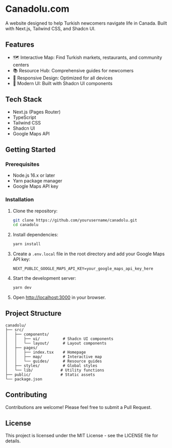 # Canadolu.com

A website designed to help Turkish newcomers navigate life in Canada. Built with Next.js, Tailwind CSS, and Shadcn UI.

## Features

- 🗺️ Interactive Map: Find Turkish markets, restaurants, and community centers
- 📚 Resource Hub: Comprehensive guides for newcomers
- 📱 Responsive Design: Optimized for all devices
- 🎨 Modern UI: Built with Shadcn UI components

## Tech Stack

- Next.js (Pages Router)
- TypeScript
- Tailwind CSS
- Shadcn UI
- Google Maps API

## Getting Started

### Prerequisites

- Node.js 16.x or later
- Yarn package manager
- Google Maps API key

### Installation

1. Clone the repository:
   ```bash
   git clone https://github.com/yourusername/canadolu.git
   cd canadolu
   ```

2. Install dependencies:
   ```bash
   yarn install
   ```

3. Create a `.env.local` file in the root directory and add your Google Maps API key:
   ```
   NEXT_PUBLIC_GOOGLE_MAPS_API_KEY=your_google_maps_api_key_here
   ```

4. Start the development server:
   ```bash
   yarn dev
   ```

5. Open [http://localhost:3000](http://localhost:3000) in your browser.

## Project Structure

```
canadolu/
├── src/
│   ├── components/
│   │   ├── ui/          # Shadcn UI components
│   │   └── layout/      # Layout components
│   ├── pages/
│   │   ├── index.tsx    # Homepage
│   │   ├── map/         # Interactive map
│   │   └── guides/      # Resource guides
│   ├── styles/          # Global styles
│   └── lib/            # Utility functions
├── public/             # Static assets
└── package.json
```

## Contributing

Contributions are welcome! Please feel free to submit a Pull Request.

## License

This project is licensed under the MIT License - see the LICENSE file for details.
